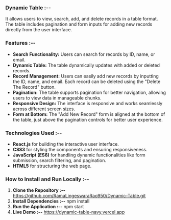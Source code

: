 ### Dynamic Table :--
It allows users to view, search, add, and delete records in a table format. The table includes pagination and form inputs for adding new records directly from the user interface.

### Features :--
- **Search Functionality:** Users can search for records by ID, name, or email.
- **Dynamic Table:** The table dynamically updates with added or deleted records.
- **Record Management:** Users can easily add new records by inputting the ID, name, and email. Each record can be deleted using the "Delete The Record" button.
- **Pagination:** The table supports pagination for better navigation, allowing users to view data in manageable chunks.
- **Responsive Design:** The interface is responsive and works seamlessly across different screen sizes.
- **Form at Bottom:** The "Add New Record" form is aligned at the bottom of the table, just above the pagination controls for better user experience.

### Technologies Used :--
- **React.js** for building the interactive user interface.
- **CSS3** for styling the components and ensuring responsiveness.
- **JavaScript (ES6)** for handling dynamic functionalities like form submission, search filtering, and pagination.
- **HTML5** for structuring the web page.

### How to Install and Run Locally :--
1. **Clone the Repository :--**
      https://github.com/RamaLingeswaraRao950/Dynamic-Table.git
2. **Install Dependencies :--**
     npm install
3. **Run the Application :--**
      npm start
4. **Live Demo :--**
      https://dynamic-table-navy.vercel.app

